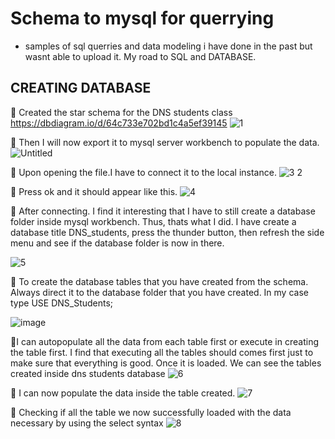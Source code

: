 # Schema to mysql for querrying  
- samples of sql querries and data modeling i have done in the past but wasnt able to upload it. My road to SQL and DATABASE.




## CREATING DATABASE

&#x1F4D9; Created the star schema for the DNS students class
https://dbdiagram.io/d/64c733e702bd1c4a5ef39145
![1](https://github.com/lois4801/Sql_database_trial/assets/96842662/46e58b2e-3e91-48e0-84e6-b8e358bc8ad3)


&#x1F4D9; Then I will now export it to mysql server workbench to populate the data.
![Untitled](https://github.com/lois4801/Sql_database_trial/assets/96842662/06700d6e-8954-43a8-a53c-c96372d0c20b)


&#x1F4D9; Upon opening the file.I have to connect it to the local instance.
![3 2](https://github.com/lois4801/Sql_database_trial/assets/96842662/ce9cd7b0-cc50-4570-85d8-bf72f054571e)


&#x1F4D9; Press ok and it should appear like this.
![4](https://github.com/lois4801/Sql_database_trial/assets/96842662/267ad00d-3559-4a10-93cf-c96a4793686e)



&#x1F4D9; After connecting. I find it interesting that I have to still create a database folder inside mysql workbench. Thus, thats what I did.  I have create a database title DNS_students, press the thunder button, then refresh the side menu and see if the database folder is now in there.

![5](https://github.com/lois4801/Sql_database_trial/assets/96842662/887f6cd4-a066-4172-8e89-11e4928ff33a)



&#x1F4D9; To create the database tables that you have created from the schema. Always direct it to the database folder that you have created.
In my case type USE DNS_Students; 

![image](https://github.com/lois4801/Sql_database_trial/assets/96842662/d9233694-a3d7-4f47-b8b1-5fd9219ea68b)



&#x1F4D9;I can autopopulate all the data from each table first or execute in creating the table first. I find that executing all the tables should comes first just to make sure that everything is good. Once it is loaded. We can see the tables created inside dns students database
![6](https://github.com/lois4801/Sql_database_trial/assets/96842662/3dab6725-0c5e-4bdb-850d-15363e941b3c)


&#x1F4D9; I can now populate the data inside the table created.
![7](https://github.com/lois4801/Sql_database_trial/assets/96842662/9d73515a-6b29-451e-8156-d6a3557bfc31)


&#x1F4D9; Checking if all the table we now successfully loaded with the data necessary by using the select syntax 
![8](https://github.com/lois4801/Sql_database_trial/assets/96842662/db5d8bcb-2b85-4116-a56e-738e29bd1a29)











